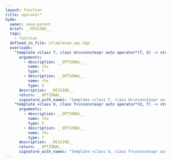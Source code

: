 ```yaml
---
layout: function
title: operator*
hyde:
  owner: sean-parent
  brief: __MISSING__
  tags:
    - function
  defined_in_file: stlab/enum_ops.hpp
  overloads:
    "template <class T, class U>\nconstexpr auto operator*(T, U) -> std::enable_if_t<stlab::implementation::has_enabled_arithmetic<T> && stlab::implementation::is_convertible_to_underlying<U, T>::value, T>":
      arguments:
        - description: __OPTIONAL__
          name: lhs
          type: T
        - description: __OPTIONAL__
          name: rhs
          type: U
      description: __MISSING__
      return: __OPTIONAL__
      signature_with_names: "template <class T, class U>\nconstexpr auto operator*(T lhs, U rhs) -> std::enable_if_t<stlab::implementation::has_enabled_arithmetic<T> && stlab::implementation::is_convertible_to_underlying<U, T>::value, T>"
    "template <class U, class T>\nconstexpr auto operator*(U, T) -> std::enable_if_t<stlab::implementation::has_enabled_arithmetic<T> && stlab::implementation::is_convertible_to_underlying<U, T>::value, T>":
      arguments:
        - description: __OPTIONAL__
          name: lhs
          type: U
        - description: __OPTIONAL__
          name: rhs
          type: T
      description: __MISSING__
      return: __OPTIONAL__
      signature_with_names: "template <class U, class T>\nconstexpr auto operator*(U lhs, T rhs) -> std::enable_if_t<stlab::implementation::has_enabled_arithmetic<T> && stlab::implementation::is_convertible_to_underlying<U, T>::value, T>"
---
```

